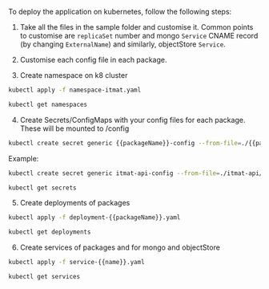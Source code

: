 To deploy the application on kubernetes, follow the following steps:

1. Take all the files in the sample folder and customise it. Common points to customise are `replicaSet` number and mongo `Service` CNAME record (by changing `ExternalName`) and similarly, objectStore `Service`.

2. Customise each config file in each package.

3. Create namespace on k8 cluster
```Bash
kubectl apply -f namespace-itmat.yaml
```

```Bash
kubectl get namespaces
```

4. Create Secrets/ConfigMaps with your config files for each package. These will be mounted to /config
```Bash
kubectl create secret generic {{packageName}}-config --from-file=./{{packagePath}}/config/config.json --namespace=itmat
```
Example:
```Bash
kubectl create secret generic itmat-api-config --from-file=./itmat-api/config.json --namespace=itmat
```

```Bash
kubectl get secrets
```

5. Create deployments of packages
```Bash
kubectl apply -f deployment-{{packageName}}.yaml
```

```Bash
kubectl get deployments
```

6. Create services of packages and for mongo and objectStore
```Bash
kubectl apply -f service-{{name}}.yaml
```

```Bash
kubectl get services
```
